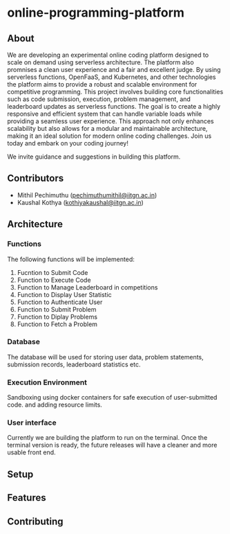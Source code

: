 # online-programming-platform

## About

We are developing an experimental online coding platform designed to scale on demand using serverless architecture. The platform also promnises a clean user experience and a fair and excellent judge. By using serverless functions, OpenFaaS, and Kubernetes, and other technologies the platform aims to provide a robust and scalable environment for competitive programming. This project involves building core functionalities such as code submission, execution, problem management, and leaderboard updates as serverless functions. The goal is to create a highly responsive and efficient system that can handle variable loads while providing a seamless user experience. This approach not only enhances scalability but also allows for a modular and maintainable architecture, making it an ideal solution for modern online coding challenges. Join us today and embark on your coding journey!

We invite guidance and suggestions in building this platform.

## Contributors
- Mithil Pechimuthu (pechimuthumithil@iitgn.ac.in)
- Kaushal Kothya (kothiyakaushal@iitgn.ac.in)

## Architecture

### Functions
The following functions will be implemented:
1. Fucntion to Submit Code
2. Function to Execute Code
3. Function to Manage Leaderboard in competitions
4. Function to Display User Statistic
5. Function to Authenticate User
6. Function to Submit Problem
7. Function to Diplay Problems
8. Function to Fetch a Problem

### Database
The database will be used for storing user data, problem statements, submission records, leaderboard statistics etc.

### Execution Environment
Sandboxing using docker containers for safe execution of user-submitted code. and adding resource limits.

### User interface
Currently we are building the platform to run on the terminal. Once the terminal version is ready, the future releases will have a cleaner and more usable front end.

## Setup

## Features

## Contributing

